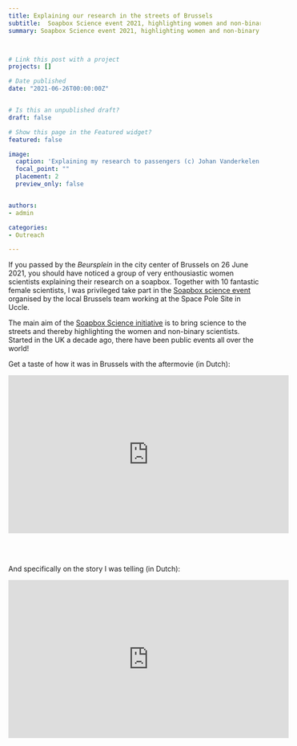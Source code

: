 ```yaml
---
title: Explaining our research in the streets of Brussels
subtitle:  Soapbox Science event 2021, highlighting women and non-binary scientists by taking their science to the streets 
summary: Soapbox Science event 2021, highlighting women and non-binary scientists by taking their science to the streets 



# Link this post with a project
projects: []

# Date published
date: "2021-06-26T00:00:00Z"


# Is this an unpublished draft?
draft: false

# Show this page in the Featured widget?
featured: false

image:
  caption: 'Explaining my research to passengers (c) Johan Vanderkelen'
  focal_point: ""
  placement: 2
  preview_only: false


authors:
- admin

categories:
- Outreach

---
```



If you passed by the *Beursplein* in the city center of Brussels on 26 June 2021, you should have noticed a group of very enthousiastic women scientists explaining their research on a soapbox. 
Together with 10 fantastic female scientists, I was privileged take part in the [Soapbox science event](http://soapboxscience.org/soapbox-science-2021-brussels/) organised by the local Brussels team working at the Space Pole Site in Uccle. 

The main aim of the [Soapbox Science initiative](http://soapboxscience.org/) is to bring science to the streets and thereby highlighting the women and non-binary scientists. Started in the UK a decade ago, there have been public events all over the world!

Get a taste of how it was in Brussels with the aftermovie (in Dutch):

<iframe width="560" height="315" src="https://www.youtube.com/embed/FrBfLMp3GWY" title="YouTube video player" frameborder="0" allow="accelerometer; autoplay; clipboard-write; encrypted-media; gyroscope; picture-in-picture" allowfullscreen></iframe>

<br/><br/>

And specifically on the story I was telling (in Dutch):

<iframe width="560" height="315" src="https://www.youtube.com/embed/H03J3gm4eoE" title="YouTube video player" frameborder="0" allow="accelerometer; autoplay; clipboard-write; encrypted-media; gyroscope; picture-in-picture" allowfullscreen></iframe>


